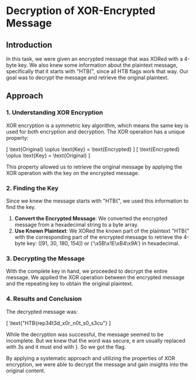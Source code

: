 # Decryption of XOR-Encrypted Message

## Introduction

In this task, we were given an encrypted message that was XORed with a 4-byte key. We also knew some information about the plaintext message, specifically that it starts with "HTB{", since all HTB flags work that way. Our goal was to decrypt the message and retrieve the original plaintext.

## Approach

### 1. Understanding XOR Encryption

XOR encryption is a symmetric key algorithm, which means the same key is used for both encryption and decryption. The XOR operation has a unique property:

\[
\text{Original} \oplus \text{Key} = \text{Encrypted}
\]
\[
\text{Encrypted} \oplus \text{Key} = \text{Original}
\]

This property allowed us to retrieve the original message by applying the XOR operation with the key on the encrypted message.

### 2. Finding the Key

Since we knew the message starts with "HTB{", we used this information to find the key.

1. **Convert the Encrypted Message**: We converted the encrypted message from a hexadecimal string to a byte array.
2. **Use Known Plaintext**: We XORed the known part of the plaintext "HTB{" with the corresponding part of the encrypted message to retrieve the 4-byte key: \([91, 30, 180, 154]\) or \('\x5B\x1E\xB4\x9A'\) in hexadecimal.

### 3. Decrypting the Message

With the complete key in hand, we proceeded to decrypt the entire message. We applied the XOR operation between the encrypted message and the repeating key to obtain the original plaintext.

### 4. Results and Conclusion

The decrypted message was:

\[
\text{"HTB{rep34t3d_x0r_n0t_s0_s3cu"}
\]

While the decryption was successful, the message seemed to be incomplete. But we knew that the word was secure, e are usually replaced with 3s and it must end with }. So we got the flag.

By applying a systematic approach and utilizing the properties of XOR encryption, we were able to decrypt the message and gain insights into the original content.
